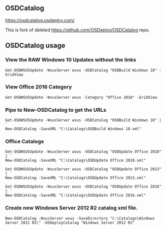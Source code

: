 ## OSDCatalog
https://osdcatalog.osdeploy.com/

This is fork of deleted https://github.com/OSDeploy/OSDCatalog repo.

## OSDCatalog usage

### View the RAW Windows 10 Updates without the links
```
Get-OSDWSUSUpdate -WsusServer wsus -OSDCatalog "OSDBuild Windows 10" -GridView
```
### View Office 2016 Category
```
Get-OSDWSUSUpdate -WsusServer wsus -Category "Office 2016" -GridView
```
### Pipe to New-OSDCatalog to get the URLs
```
Get-OSDWSUSUpdate -WsusServer wsus -OSDCatalog "OSDBuild Windows 10" | `
New-OSDCatalog -SaveXML "C:\Catalogs\OSDBuild Windows 10.xml"
```
### Office Catalogs
```
Get-OSDWSUSUpdate -WsusServer wsus -OSDCatalog "OSDUpdate Office 2010" | `
New-OSDCatalog -SaveXML "C:\Catalogs\OSDUpdate Office 2010.xml"

Get-OSDWSUSUpdate -WsusServer wsus -OSDCatalog "OSDUpdate Office 2013" | `
New-OSDCatalog -SaveXML "C:\Catalogs\OSDUpdate Office 2013.xml"

Get-OSDWSUSUpdate -WsusServer wsus -OSDCatalog "OSDUpdate Office 2016" | `
New-OSDCatalog -SaveXML "C:\Catalogs\OSDUpdate Office 2016.xml"
```
### Create new Windows Server 2012 R2 catalog xml file.
```
New-OSDCatalog -WsusServer wsus -SaveDirectory "C:\Catalogs\Windows Server 2012 R2\" -OSDeployCatalog "Windows Server 2012 R2"
```
